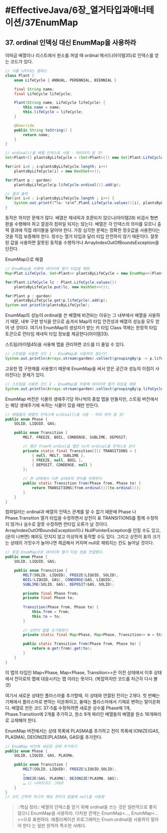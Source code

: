 # #EffectiveJava/6장_열거타입과애너테이션/37EnumMap

## 37. ordinal 인덱싱 대신 EnumMap을 사용하라

이따금 배열이나 리스트에서 원소를 꺼낼 때 ordinal 메서드(아이템35)로 인덱스를 얻는 코드가 있다.

```java
// 식물 나타내는 클래스
class Plant {
	enum LifeCycle { ANNUAL, PERENNIAL, BIENNIAL }

	final String name;
	final LifeCycle lifeCycle;

	Plant(String name, LifeCycle lifeCycle) {
		this.name = name;
		this.lifeCycle = lifeCycle;
	}

	@Override
	public String toString() {
		return name;
	}
}
```

```java
// ordinal()을 배열 인덱스로 사용 - 따라하지 말 것!
Set<Plant>[] plantsByLifeCycle = (Set<Plant>[]) new Set[Plant.LifeCycle.values().length];

for(int i=0 ; i<plantsByLifeCycle.length; i++)
	plantsByLifeCycle[i] = new HashSet<>();

for(Plant p : garden)
	plantsByLifeCycle[p.lifeCycle.ordinal()].add(p);

// 결과 출력
for(int i=0 ; i<plantsByLifeCycle.length ; i++) {
	System.out.printf(“%s: %s%n”,Plant.LifeCycle.values()[i], plantsByLifeCycle[i]);
}
```

동작은 하지만 문제가 많다. 배열은 제네릭과 호환되지 않으니(아이템28) 비검사 형변환을 수행해야 하고 깔끔히 컴파일 되지는 않는다. 배열은 각 인덱스의 의미를 모르니 출력 결과에 직접 레이블을 달아야 한다. 가장 심각한 문제는 정확한 정숫값을 사용한다는 것을 직접 보증해야 한다. 정수는 열거 타입과 달리 타입 안전하지 않기 때문이다. 잘못된 값을 사용하면 잘못된 동작을 수행하거나 ArrayIndexOutOfBoundsException을 던진다.


EnumMap으로 해결
```java
// EnumMap을 사용해 데이터와 열거 타입을 매핑
Map<Plat.LifeCycle, Set<Plant>> plantsByLifeCycle = new EnumMap<>(Plant.LifeCycle.class);

for(Plant.LifeCycle lc : Plant.LifeCycle.values())
	plantsByLifeCycle.put(lc, new HashSet<>());

for(Plant p : garden)
	plantsByLifeCycle.get(p.lifeCycle).add(p);
System.out.println(plantsByLifeCycle);
```

EnumMap의 성능이 ordinal을 쓴 배열에 비견되는 이유는 그 내부에서 배열을 사용하기 때문, 내부 구현 방식을 안으로 숨겨서 Map의 타입 안전성과 배열의 성능을 모두 얻어 낸 것이다. 여기서 EnumMap의 생성자가 받는 키 타입 Class 객체는 한정적 타입 토큰으로 런타임 제네릭 타입 정보를 제공한다(아이템33).

스트림(아이템45)을 사용해 맵을 관리하면 코드를 더 줄일 수 있다.
```java
// 스트림을 사용한 코드 1 - EnumMap을 사용하지 않는다!
System.out.println(Arrays.stream(garden).collect(groupingBy(p -> p.lifeCycle)));
```

고유한 맵 구현체를 사용했기 때문에 EnumMap을 써서 얻은 공간과 성능의 이점이 사라진다는 문제가 있다.

```java
// 스트림을 사용한 코드 2 - EnumMap을 이용해 데이터와 열거 타입을 매핑
System.out.println(Arrays.stream(garden).collect(groupingBy(p.lifeCycle, () -> new EnumMap<>(LifeCycle.class), toSet()))));
```

EnumMap 버전은 식물의 생애주기당 하나씩의 중첩 맵을 만들지만, 스트림 버전에서는 해당 생애주기에 속하는 식물이 있을 때만 만든다.


```java
// 배열들의 배열의 인덱스에 ordinal()을 사용 - 따라 하지 말 것!
public enum Phase {
	SOLID, LIQUID, GAS;

	public enum Transition {
		MELT, FREEZE, BOIL, CONDENSE, SUBLIME, DEPOSIT;

		// 행은 from의 ordinl을 열은 to의 ordinal을 인덱스로 쓴다
		private static final Transition[][] TRANSITIONS = {
			{ null, MELT, SUBLIME },
			{ FREEZE, null, BOIL },
			{ DEPOSIT, CONDENSE, null }
		};
		
		// 한 상태에서 다른 상태로의 전이를 반환한다
		public static Transition from(Phase from, Phase to) {
			return TRANSITIONS[from.ordinal()][to.ordinal()];
		}
	}
}
```

컴파일러는 ordinal과 배열의 인덱스 관계를 알 수 없기 때문에 Phase 나 Phase.Transition 열거 타입을 수정하면서 상전이 표 TRANSITIONS를 함께 수정하지 않거나 실수로 잘못 수정하면 런타입 오류가 날 것이다. ArrayIndexOutOfBoundsException이나 NullPointerException을 던질 수도 있고, (운이 나쁘면) 예외도 던지지 않고 이상하게 동작할 수도 있다. 그리고 상전이 표의 크기는 상태의 가짓수가 늘어나면 제곱해서 커지며 null로 채워지는 칸도 늘어날 것이다.

```java
// 중첩 EnumMap으로 데이터와 열거 타입 쌍을 연결했다.
public enum Phase {
	SOLID, LIQUID, GAS;

	public enum Transition {
		MELT(SOLID, LIQUID), FREEZE(LIQUID, SOLID),
		BOIL(LIQUID, GAS), CONDENSE(GAS, LIQUID),
		SUBLIME(SOLID, GAS), DEPOSIT(GAS, SOLID);

		private final Phase from;
		private final Phase to;
	
		Transition(Phase from, Phase to) {
			this.from = from;
			this.to = to;
		}
		
		// 상전이 맵을 초기화한다
		private static final Map<Phase, Map<Phase, Transition>> m = Stream.of(values()).collect(groupingBy(t -> t.from, () -> new EnumMap<>(Phase.class), toMap(t -> t.to, t -> t, (x,y) -> y, () -> new EnumMap<>(Phase.class))));

		public static Transition from(Phase from, Phase to) {
			return m.get(from).get(to);
		}
	}
}
```

이 맵의 타입인 Map<Phase, Map<Phase, Transition>>은 이전 상태에서 이후 상태에서 전이로의 맵에 대응시키는 맵 이라는 뜻이다. (복잡하지만 코드를 차근히 다시 볼 것)


여기서 새로운 상태인 플라스마를 추가할때, 이 상태와 연결된 전이는 2개다. 첫 번째는 기체에서 플라스마로 변하는 이온화이고, 둘때는 플라스마에서 기체로 변하는 탈이온화다. 배열로 만든 코드 37-5를 수정하려면 새로운 상수를 Phase에 1개, Phase.Transition에 2개를 추가하고, 원소 9개 짜리인 배열들의 배열을 원소 16개짜리로 교체해야 한다. 

EnumMap 버전에서는 상태 목록에 PLASMA를 추가하고 전이 목록에 IONIZE(GAS, PLASMA), DEIONIZE(PLASMA, GAS)를 추가한다.
```java
// EnumMap 버전에 새로운 상태 추가하기
public enum Phase {
	SOLID, LIQUID, GAS, PLASMA;

	public enum Transition {
		MELT(SOLID, LIQUID), FREEZE(LIQUID,SOLID),
		…
		IONIZE(GAS, PLASMA), DEIONIZE(PLASMA, GAS);
		… // 나머지코드 그대로
	}
}
// 코드 간략히 하고자 해당 전이가 없을때 null을 사용함
```


> ::핵심 정리:: 
> 배열의 인덱스를 얻기 위해 ordinal을 쓰는 것은 일반적으로 좋지 않으니 EnumMap을 사용하라. 다차원 관계는 EnumMap<…, EnumMap<…>>으로 표현하라. 애플리케이션 프로그래머는 Enum.ordinal을 사용하지 말아야 한다 는 일반 원칙의 특수한 사례다.




